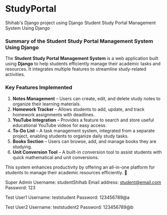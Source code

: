 # StudyPortal
Shihab's Django project using Django
Student Study Portal Management System Using Django

### **Summary of the Student Study Portal Management System Using Django**  

The **Student Study Portal Management System** is a web application built using **Django** to help students efficiently manage their academic tasks and resources. It integrates multiple features to streamline study-related activities.  

### **Key Features Implemented**  

1. **Notes Management** – Users can create, edit, and delete study notes to organize their learning materials.  
2. **Homework Tracker** – Allows students to add, update, and track homework assignments with deadlines.  
3. **YouTube Integration** – Provides a feature to search and store useful educational YouTube videos for easy access.  
4. **To-Do List** – A task management system, integrated from a separate project, enabling students to organize daily study tasks.  
5. **Books Section** – Users can browse, add, and manage books they are studying.  
6. **Unit Conversion Tool** – A built-in conversion tool to assist students with quick mathematical and unit conversions.  

This system enhances productivity by offering an all-in-one platform for students to manage their academic resources efficiently. 🚀

Super Admin
Username: studentShihab
Email address: student@email.com
Password: 123

Test User1
Username: teststudent
Password: 123456789@a

Test User2
Username: teststudent2
Password: 123456789@b
